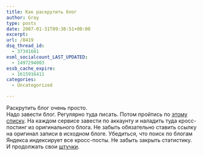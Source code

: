 ```yaml
---
title: Как раскрутить блог
author: Gray
type: posts
date: 2007-01-31T09:38:51+00:00
excerpt:
url: /8419
dsq_thread_id:
  - 37341681
esml_socialcount_LAST_UPDATED:
  - 1497294003
essb_cache_expire:
  - 1615916411
categories:
  - Uncategorized

---
```








Раскрутить блог очень просто.  
Надо завести блог. Регулярно туда писать. Потом пройтись по <a href="http://blogs.yandex.ru/services/" target="_blank">этому списку</a>. На каждом сервисе завести по аккаунту и наладить туда кросс-постинг из оригинального блога. Не забыть обязательно ставить ссылку на оригинал записи в исходном блоге. Убедиться, что поиск по блогам Яндекса индексирует все кросс-посты. Не забыть закрыть статистику.  
И продолжать свои <a href="http://blogs.yandex.ru/search.xml?rd=0&text=link%3D%22http%3A%2F%2Finternetno.net%2F2007%2F01%2F31%2Fblipfoto%2F%22&" target="_blank">штучки</a>.